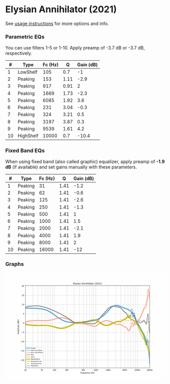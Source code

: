 # Elysian Annihilator (2021)
See [usage instructions](https://github.com/jaakkopasanen/AutoEq#usage) for more options and info.

### Parametric EQs
You can use filters 1-5 or 1-10. Apply preamp of -3.7 dB or -3.7 dB, respectively.

|   # | Type      |   Fc (Hz) |    Q |   Gain (dB) |
|-----|-----------|-----------|------|-------------|
|   1 | LowShelf  |       105 | 0.7  |        -1   |
|   2 | Peaking   |       153 | 1.11 |        -2.9 |
|   3 | Peaking   |       917 | 0.91 |         2   |
|   4 | Peaking   |      1669 | 1.73 |        -2.3 |
|   5 | Peaking   |      6085 | 1.92 |         3.6 |
|   6 | Peaking   |       231 | 3.04 |        -0.3 |
|   7 | Peaking   |       324 | 3.21 |         0.5 |
|   8 | Peaking   |      3197 | 3.87 |         0.3 |
|   9 | Peaking   |      9539 | 1.61 |         4.2 |
|  10 | HighShelf |     10000 | 0.7  |       -10.4 |

### Fixed Band EQs
When using fixed band (also called graphic) equalizer, apply preamp of **-1.9 dB** (if available) and set gains manually with these parameters.

|   # | Type    |   Fc (Hz) |    Q |   Gain (dB) |
|-----|---------|-----------|------|-------------|
|   1 | Peaking |        31 | 1.41 |        -1.2 |
|   2 | Peaking |        62 | 1.41 |        -0.6 |
|   3 | Peaking |       125 | 1.41 |        -2.6 |
|   4 | Peaking |       250 | 1.41 |        -1.3 |
|   5 | Peaking |       500 | 1.41 |         1   |
|   6 | Peaking |      1000 | 1.41 |         1.5 |
|   7 | Peaking |      2000 | 1.41 |        -2.1 |
|   8 | Peaking |      4000 | 1.41 |         1.9 |
|   9 | Peaking |      8000 | 1.41 |         2   |
|  10 | Peaking |     16000 | 1.41 |       -12   |

### Graphs
![](./Elysian%20Annihilator%20(2021).png)
